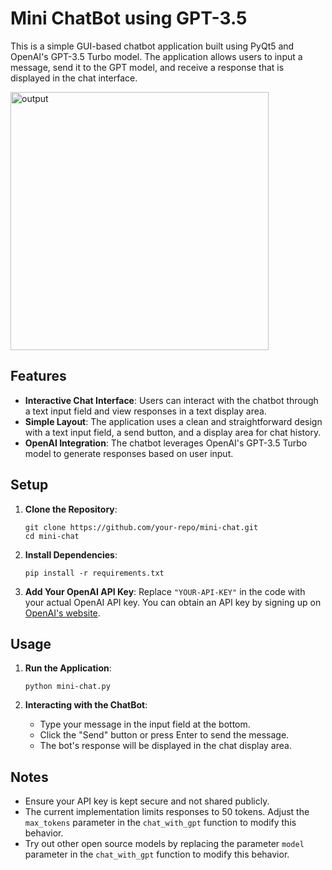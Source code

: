 # Mini ChatBot using GPT-3.5

This is a simple GUI-based chatbot application built using PyQt5 and OpenAI's GPT-3.5 Turbo model. The application allows users to input a message, send it to the GPT model, and receive a response that is displayed in the chat interface.

<img width="413" alt="output" src="https://github.com/user-attachments/assets/d8e1a77d-0c29-4db9-ab4f-7e8c28e9134f">

## Features

- **Interactive Chat Interface**: Users can interact with the chatbot through a text input field and view responses in a text display area.
- **Simple Layout**: The application uses a clean and straightforward design with a text input field, a send button, and a display area for chat history.
- **OpenAI Integration**: The chatbot leverages OpenAI's GPT-3.5 Turbo model to generate responses based on user input.

## Setup

1. **Clone the Repository**:
   ```
   git clone https://github.com/your-repo/mini-chat.git
   cd mini-chat
   ```

2. **Install Dependencies**:
   ```
   pip install -r requirements.txt
   ```

3. **Add Your OpenAI API Key**:
   Replace `"YOUR-API-KEY"` in the code with your actual OpenAI API key. You can obtain an API key by signing up on [OpenAI's website](https://platform.openai.com/api-keys).

## Usage

1. **Run the Application**:
   ```
   python mini-chat.py
   ```

2. **Interacting with the ChatBot**:
   - Type your message in the input field at the bottom.
   - Click the "Send" button or press Enter to send the message.
   - The bot's response will be displayed in the chat display area.


## Notes

- Ensure your API key is kept secure and not shared publicly.
- The current implementation limits responses to 50 tokens. Adjust the `max_tokens` parameter in the `chat_with_gpt` function to modify this behavior.
- Try out other open source models by replacing the parameter `model` parameter in the `chat_with_gpt` function to modify this behavior.
